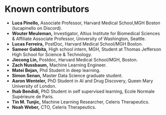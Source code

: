 # Known contributors

-   **Luca Pinello,** Associate Professor, Harvard Medical School,MGH Boston (lucapinello on Discord).
-   **Wouter Meuleman,** Investigator, Altius Institute for Biomedical Sciences & Affiliate Associate Professor, University of Washington, Seattle.
-   **Lucas Ferreira,** PostDoc, Harvard Medical School/MGH Boston.
-   **Sameer Gabbita,** High school intern, MGH, Student at Thomas Jefferson High School for Science & Technology.
-   **Jiecong Lin,** Postdoc, Harvard Medical School/MGH, Boston.
-   **Zach Nussbaum,** Machine Learning Engineer.
-   **Matei Bejan,** Phd Student in deep learning.
-   **Simon Senan,** Master Data Science graduate student.
-   **Aaron Wenteler,** PhD Student in AI and Drug Discovery, Queen Mary University of London.
-   **Ihab Bendidi,** PhD Student in self supervised learning, Ecole Normale Supérieure de Paris.
-   **Tin M. Tunjic,** Machine Learning Researcher, Celeris Therapeutics.
-   **Noah Weber,** CTO, Celeris Therapeutics.

